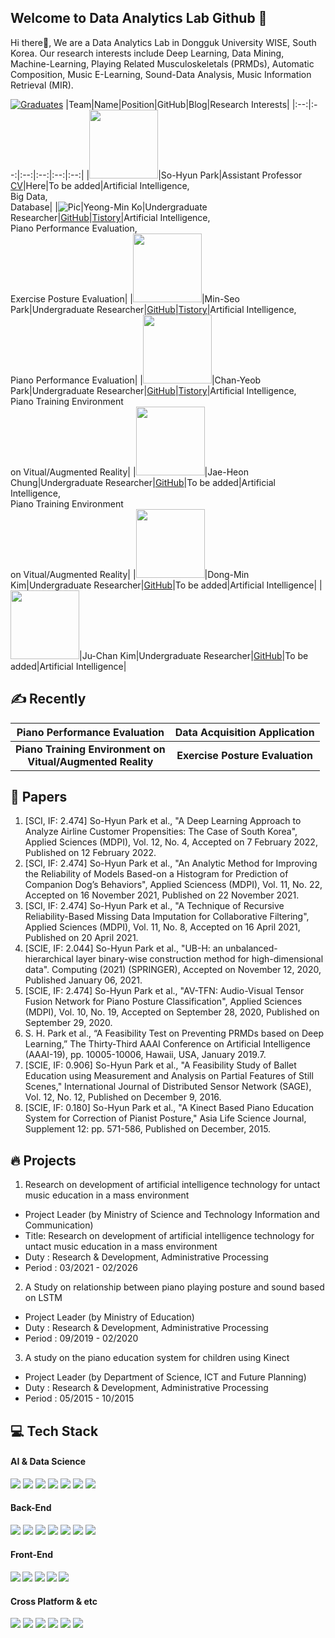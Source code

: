 ## Welcome to Data Analytics Lab Github 👋
Hi there👋, We are a Data Analytics Lab in Dongguk University WISE, South Korea. Our research interests include Deep Learning, Data Mining, Machine-Learning, Playing Related Musculoskeletals (PRMDs), Automatic Composition, Music E-Learning, Sound-Data Analysis, Music Information Retrieval (MIR). <br>

[![Graduates](https://img.shields.io/badge/Show-Graduates-blue?style=for-the-badge)](https://dalabdgw.github.io/dalabdgw/)
|Team|Name|Position|GitHub|Blog|Research Interests|
|:--:|:--:|:--:|:--:|:--:|:--:|
|<img src="https://github.com/dalabdgw/dalabdgw/assets/135303032/922a5028-e78b-45f9-b42c-1edfae2a95e0" width="110">|So-Hyun Park|Assistant Professor</br><a href="https://drive.google.com/file/d/1kw5tvHItU9DPOKlPWwTunIRVbCAJ27hM/view?usp=sharing">CV</a>|Here|To be added|Artificial Intelligence, <br>Big Data, <br>Database|
|![Pic](https://github.com/dalabdgw/dalabdgw/assets/135303032/191c66f7-3ab6-480d-a50c-d0fe26cecbc1)|Yeong-Min Ko|Undergraduate Researcher|<a href="https://github.com/PSLeon24">GitHub</a>|<a href="https://psleon.tistory.com/">Tistory</a>|Artificial Intelligence, <br>Piano Performance Evaluation, <br>Exercise Posture Evaluation|
|<img src="https://github.com/dalabdgw/dalabdgw/assets/135303032/95566539-02d1-4aa3-917b-ad6009b8b9ae" width="110">|Min-Seo Park|Undergraduate Researcher|<a href="https://github.com/minseo2000">GitHub</a>|<a href="https://simsimit00.tistory.com/">Tistory</a>|Artificial Intelligence, <br>Piano Performance Evaluation|
|<img src="https://github.com/dalabdgw/dalabdgw/assets/135303032/89d855b9-7521-4f81-9b5f-ab5dc05b840a" width="110">|Chan-Yeob Park|Undergraduate Researcher|<a href="https://github.com/p-chanyeop">GitHub</a>|<a href="https://dev-chanyeop.tistory.com/">Tistory</a>|Artificial Intelligence, <br>Piano Training Environment <br>on Vitual/Augmented Reality|
|<img src="https://github.com/dalabdgw/dalabdgw/assets/135303032/bf1b55d2-600b-4637-9704-17c3dd740885" width="110">|Jae-Heon Chung|Undergraduate Researcher|<a href="https://github.com/DonggukGG">GitHub</a>|To be added|Artificial Intelligence, <br>Piano Training Environment <br>on Vitual/Augmented Reality|
|<img src="https://github.com/dalabdgw/dalabdgw/assets/135303032/01e4ce7b-cbfb-43a0-9606-366b37a5f98c" width="110">|Dong-Min Kim|Undergraduate Researcher|<a href="#">GitHub</a>|To be added|Artificial Intelligence|
|<img src="https://github.com/dalabdgw/dalabdgw/assets/135303032/d78c8530-7476-40bc-b6d9-21f77c593be6" width="110">|Ju-Chan Kim|Undergraduate Researcher|<a href="#">GitHub</a>|To be added|Artificial Intelligence|

## ✍️ Recently
|Piano Performance Evaluation|Data Acquisition Application|
|:--:|:--:|
|<b>Piano Training Environment on <br>Vitual/Augmented Reality</b>|<b>Exercise Posture Evaluation</b>|

## 📘 Papers

1.	[SCI, IF: 2.474] So-Hyun Park et al., "A Deep Learning Approach to Analyze Airline Customer Propensities: The Case of South Korea", Applied Sciences (MDPI), Vol. 12, No. 4, Accepted on 7 February 2022, Published on 12 February 2022. 
2.	[SCI, IF: 2.474] So-Hyun Park et al., "An Analytic Method for Improving the Reliability of Models Based-on a Histogram for Prediction of Companion Dog’s Behaviors", Applied Sciencess (MDPI), Vol. 11, No. 22, Accepted on 16 November 2021, Published on 22 November 2021. 
3.	[SCI, IF: 2.474] So-Hyun Park et al., "A Technique of Recursive Reliability-Based Missing Data Imputation for Collaborative Filtering", Applied Sciences (MDPI), Vol. 11, No. 8, Accepted on 16 April 2021, Published on 20 April 2021. 
4.	[SCIE, IF: 2.044] So-Hyun Park et al., "UB-H: an unbalanced-hierarchical layer binary-wise construction method for high-dimensional data". Computing (2021) (SPRINGER), Accepted on November 12, 2020, Published January 06, 2021. 
5.	[SCIE, IF: 2.474] So-Hyun Park et al., "AV-TFN: Audio-Visual Tensor Fusion Network for Piano Posture Classification", Applied Sciences (MDPI), Vol. 10, No. 19, Accepted on September 28, 2020, Published on September 29, 2020.
6.	S. H. Park et al., “A Feasibility Test on Preventing PRMDs based on Deep Learning,” The Thirty-Third AAAI Conference on Artificial Intelligence (AAAI-19), pp. 10005-10006, Hawaii, USA, January 2019.7.
7.	[SCIE, IF: 0.906] So-Hyun Park et al., "A Feasibility Study of Ballet Education using Measurement and Analysis on Partial Features of Still Scenes," International Journal of Distributed Sensor Network (SAGE), Vol. 12, No. 12, Published on December 9, 2016.
8.	[SCIE, IF: 0.180] So-Hyun Park et al., "A Kinect Based Piano Education System for Correction of Pianist Posture," Asia Life Science Journal, Supplement 12: pp. 571-586, Published on December, 2015.


## 🔥 Projects

1. Research on development of artificial intelligence technology for untact music education in a mass environment
- Project Leader (by Ministry of Science and Technology Information and Communication)
- Title: Research on development of artificial intelligence technology for untact music education in a mass environment
- Duty : Research & Development, Administrative Processing
- Period : 03/2021 - 02/2026

2. A Study on relationship between piano playing posture and sound based on LSTM
- Project Leader (by Ministry of Education)
- Duty : Research & Development, Administrative Processing
- Period : 09/2019 - 02/2020

3. A study on the piano education system for children using Kinect
- Project Leader (by Department of Science, ICT and Future Planning)
- Duty : Research & Development, Administrative Processing
- Period : 05/2015 - 10/2015


## 💻 Tech Stack
<h4>AI & Data Science</h4>
<div>
  <img src="https://img.shields.io/badge/Python-3776AB?style=for-the-badge&logo=Python&logoColor=white"/>
  <img src="https://img.shields.io/badge/NumPy-013243?style=for-the-badge&logo=NumPy&logoColor=white"/>
  <img src="https://img.shields.io/badge/pandas-150458?style=for-the-badge&logo=pandas&logoColor=white"/>
  <img src="https://img.shields.io/badge/PyTorch-FF6F00?style=for-the-badge&logo=PyTorch&logoColor=white"/>
  <img src="https://img.shields.io/badge/TensorFlow-FF6F00?style=for-the-badge&logo=TensorFlow&logoColor=white"/>
  <img src="https://img.shields.io/badge/Keras-D00000?style=for-the-badge&logo=Keras&logoColor=white"/>
  <img src="https://img.shields.io/badge/Tableau-E97627?style=for-the-badge&logo=Tableau&logoColor=white"/>
</div>
<h4>Back-End</h4>
<div>
  <img src="https://img.shields.io/badge/JAVA-007396?style=for-the-badge&logo=java&logoColor=white">
  <img src="https://img.shields.io/badge/Spring%20Boot-6DB33F?style=for-the-badge&logo=SpringBoot&logoColor=white">
  <img src="https://img.shields.io/badge/Spring-6DB33F?style=for-the-badge&logo=Spring&logoColor=white">
  <img src="https://img.shields.io/badge/node.js-339933?style=for-the-badge&logo=Node.js&logoColor=white">
    <img src="https://img.shields.io/badge/express-000000?style=for-the-badge&logo=express&logoColor=white">
  <img src="https://img.shields.io/badge/mysql-4479A1?style=for-the-badge&logo=mysql&logoColor=white">
  <img src="https://img.shields.io/badge/firebase-FFCA28?style=for-the-badge&logo=firebase&logoColor=white">
</div>
<h4>Front-End<h4>
<div>
  <img src="https://img.shields.io/badge/javascript-F7DF1E?style=for-the-badge&logo=javascript&logoColor=black">
  <img src="https://img.shields.io/badge/react-61DAFB?style=for-the-badge&logo=react&logoColor=black">
  <img src="https://img.shields.io/badge/html-E34F26?style=for-the-badge&logo=html5&logoColor=white">
  <img src="https://img.shields.io/badge/css-1572B6?style=for-the-badge&logo=css3&logoColor=white">
  <img src="https://img.shields.io/badge/bootstrap-7952B3?style=for-the-badge&logo=bootstrap&logoColor=white">
</div>
<h4>Cross Platform & etc</h4>
<div>
  <img src="https://img.shields.io/badge/Flutter-%2302569B.svg?style=for-the-badge&logo=Flutter&logoColor=white">
  <img src="https://img.shields.io/badge/linux-FCC624?style=for-the-badge&logo=linux&logoColor=black">
  <img src="https://img.shields.io/badge/aws-232F3E?style=for-the-badge&logo=aws&logoColor=white">
  <img src="https://img.shields.io/badge/apache tomcat-F8DC75?style=for-the-badge&logo=apachetomcat&logoColor=white">
  <img src="https://img.shields.io/badge/Jupyter-F37626?style=for-the-badge&logo=Jupyter&logoColor=white"/>
  <img src="https://img.shields.io/badge/Google%20Colab-F9AB00?style=for-the-badge&logo=Google%20aColab&logoColor=white"/>
</div>




